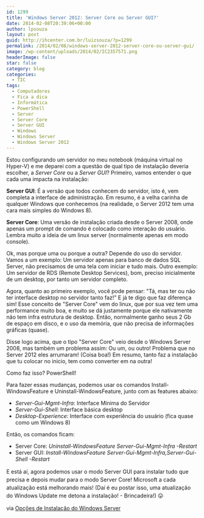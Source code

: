 ```yaml
---
id: 1299
title: 'Windows Server 2012: Server Core ou Server GUI?'
date: 2014-02-08T20:39:06+00:00
author: lpsouza
layout: post
guid: http://ihcenter.com.br/luizsouza/?p=1299
permalink: /2014/02/08/windows-server-2012-server-core-ou-server-gui/
image: /wp-content/uploads/2014/02/IC2357571.png
headerImage: false
star: false
category: blog
categories:
  - TIC
tags:
  - Computadores
  - Fica a dica
  - Informática
  - PowerShell
  - Server
  - Server Core
  - Server GUI
  - Windows
  - Windows Server
  - Windows Server 2012
---
```

Estou configurando um servidor no meu notebook (máquina virtual no Hyper-V) e me deparei com a questão de qual tipo de instalação deveria escolher, a _Server Core_ ou a _Server GUI_? Primeiro, vamos entender o que cada uma impacta na instalação:<!--more-->

**Server GUI**: É a versão que todos conhecem do servidor, isto é, vem completa a interface de administração. Em resumo, é a velha carinha de qualquer Windows que conhecemos (na realidade, o Server 2012 tem uma cara mais simples do Windows 8).

**Server Core**: Uma versão de instalação criada desde o Server 2008, onde apenas um prompt de comando é colocado como interação do usuário. Lembra muito a ideia de um linux server (normalmente apenas em modo console).

Ok, mas porque uma ou porque a outra? Depende do uso do servidor. Vamos a um exemplo: Um servidor apenas para banco de dados SQL Server, não precisamos de uma tela com iniciar e tudo mais. Outro exemplo: Um servidor de RDS (Remote Desktop Services), bom, preciso inicialmente de um desktop, por tanto um servidor completo.

Agora, quanto ao primeiro exemplo, você pode pensar: "Tá, mas ter ou não ter interface desktop no servidor tanto faz!" E já te digo que faz diferença sim! Esse conceito de "Server Core" vem do linux, que por sua vez tem uma performance muito boa, e muito se dá justamente porque ele nativamente não tem infra estrutura de desktop. Então, normalmente ganho seus 2 Gb de espaço em disco, e o uso da memória, que não precisa de informações gráficas (quase).

Disse logo acima, que o tipo "Server Core" veio desde o Windows Server 2008, mas também um problema assim: Ou um, ou outro! Problema que no Server 2012 eles arrumaram! (Coisa boa!) Em resumo, tanto faz a instalação que tu colocar no inicio, tem como converter em na outra!

Como faz isso? PowerShell!

Para fazer essas mudanças, podemos usar os comandos Install-WindowsFeature e Uninstall-WindowsFeature, junto com as features abaixo:

  * _Server-Gui-Mgmt-Infra_: Interface Mínima do Servidor
  * _Server-Gui-Shell_: Interface básica desktop
  * _Desktop-Experience_: Interface com experiência do usuário (fica quase como um Windows 8)

Então, os comandos ficam:

  * Server Core: _Uninstall-WindowsFeature Server-Gui-Mgmt-Infra -Restart_
  * Server GUI: _Install-WindowsFeature Server-Gui-Mgmt-Infra,Server-Gui-Shell -Restart_

<span style="line-height: 1.5;">E está aí, agora podemos usar o modo Server GUI para instalar tudo que precisa e depois mudar para o modo Server Core! Microsoft a cada atualização está melhorando mais! (Daí é eu postar isso, uma atualização do Windows Update me detona a instalação! - Brincadeira!) 😛</span>

via <a title="Opções de Instalação do Windows Server [Microsoft]" href="http://technet.microsoft.com/pt-br/library/hh831786.aspx" target="_blank">Opções de Instalação do Windows Server</a>